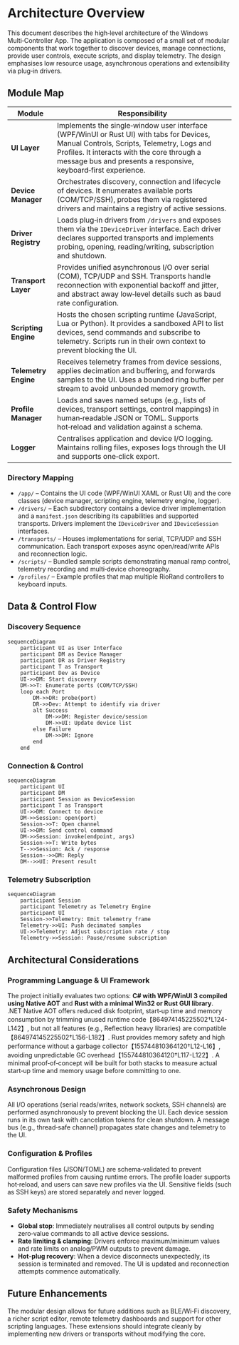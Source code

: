 # Architecture Overview

This document describes the high‑level architecture of the Windows Multi‑Controller App. The application is composed of a small set of modular components that work together to discover devices, manage connections, provide user controls, execute scripts, and display telemetry. The design emphasises low resource usage, asynchronous operations and extensibility via plug‑in drivers.

## Module Map

| Module               | Responsibility                                                                                                                                                                                                                                           |
| -------------------- | -------------------------------------------------------------------------------------------------------------------------------------------------------------------------------------------------------------------------------------------------------- |
| **UI Layer**         | Implements the single‑window user interface (WPF/WinUI or Rust UI) with tabs for Devices, Manual Controls, Scripts, Telemetry, Logs and Profiles. It interacts with the core through a message bus and presents a responsive, keyboard‑first experience. |
| **Device Manager**   | Orchestrates discovery, connection and lifecycle of devices. It enumerates available ports (COM/TCP/SSH), probes them via registered drivers and maintains a registry of active sessions.                                                                |
| **Driver Registry**  | Loads plug‑in drivers from `/drivers` and exposes them via the `IDeviceDriver` interface. Each driver declares supported transports and implements probing, opening, reading/writing, subscription and shutdown.                                         |
| **Transport Layer**  | Provides unified asynchronous I/O over serial (COM), TCP/UDP and SSH. Transports handle reconnection with exponential backoff and jitter, and abstract away low‑level details such as baud rate configuration.                                           |
| **Scripting Engine** | Hosts the chosen scripting runtime (JavaScript, Lua or Python). It provides a sandboxed API to list devices, send commands and subscribe to telemetry. Scripts run in their own context to prevent blocking the UI.                                      |
| **Telemetry Engine** | Receives telemetry frames from device sessions, applies decimation and buffering, and forwards samples to the UI. Uses a bounded ring buffer per stream to avoid unbounded memory growth.                                                                |
| **Profile Manager**  | Loads and saves named setups (e.g., lists of devices, transport settings, control mappings) in human‑readable JSON or TOML. Supports hot‑reload and validation against a schema.                                                                         |
| **Logger**           | Centralises application and device I/O logging. Maintains rolling files, exposes logs through the UI and supports one‑click export.                                                                                                                      |

### Directory Mapping

- `/app/` – Contains the UI code (WPF/WinUI XAML or Rust UI) and the core classes (device manager, scripting engine, telemetry engine, logger).
- `/drivers/` – Each subdirectory contains a device driver implementation and a `manifest.json` describing its capabilities and supported transports. Drivers implement the `IDeviceDriver` and `IDeviceSession` interfaces.
- `/transports/` – Houses implementations for serial, TCP/UDP and SSH communication. Each transport exposes async open/read/write APIs and reconnection logic.
- `/scripts/` – Bundled sample scripts demonstrating manual ramp control, telemetry recording and multi‑device choreography.
- `/profiles/` – Example profiles that map multiple RioRand controllers to keyboard inputs.

## Data & Control Flow

### Discovery Sequence

```mermaid
sequenceDiagram
    participant UI as User Interface
    participant DM as Device Manager
    participant DR as Driver Registry
    participant T as Transport
    participant Dev as Device
    UI->>DM: Start discovery
    DM->>T: Enumerate ports (COM/TCP/SSH)
    loop each Port
        DM->>DR: probe(port)
        DR->>Dev: Attempt to identify via driver
        alt Success
            DM->>DM: Register device/session
            DM->>UI: Update device list
        else Failure
            DM->>DM: Ignore
        end
    end
```

### Connection & Control

```mermaid
sequenceDiagram
    participant UI
    participant DM
    participant Session as DeviceSession
    participant T as Transport
    UI->>DM: Connect to device
    DM->>Session: open(port)
    Session->>T: Open channel
    UI->>DM: Send control command
    DM->>Session: invoke(endpoint, args)
    Session->>T: Write bytes
    T-->>Session: Ack / response
    Session-->>DM: Reply
    DM-->>UI: Present result
```

### Telemetry Subscription

```mermaid
sequenceDiagram
    participant Session
    participant Telemetry as Telemetry Engine
    participant UI
    Session->>Telemetry: Emit telemetry frame
    Telemetry->>UI: Push decimated samples
    UI->>Telemetry: Adjust subscription rate / stop
    Telemetry->>Session: Pause/resume subscription
```

## Architectural Considerations

### Programming Language & UI Framework

The project initially evaluates two options: **C# with WPF/WinUI 3 compiled using Native AOT** and **Rust with a minimal Win32 or Rust GUI library**. .NET Native AOT offers reduced disk footprint, start‑up time and memory consumption by trimming unused runtime code【864974145225502†L124-L142】, but not all features (e.g., Reflection heavy libraries) are compatible【864974145225502†L156-L182】. Rust provides memory safety and high performance without a garbage collector【155744810364120†L12-L16】, avoiding unpredictable GC overhead【155744810364120†L117-L122】. A minimal proof‑of‑concept will be built for both stacks to measure actual start‑up time and memory usage before committing to one.

### Asynchronous Design

All I/O operations (serial reads/writes, network sockets, SSH channels) are performed asynchronously to prevent blocking the UI. Each device session runs in its own task with cancelation tokens for clean shutdown. A message bus (e.g., thread‑safe channel) propagates state changes and telemetry to the UI.

### Configuration & Profiles

Configuration files (JSON/TOML) are schema‑validated to prevent malformed profiles from causing runtime errors. The profile loader supports hot‑reload, and users can save new profiles via the UI. Sensitive fields (such as SSH keys) are stored separately and never logged.

### Safety Mechanisms

- **Global stop**: Immediately neutralises all control outputs by sending zero‑value commands to all active device sessions.
- **Rate limiting & clamping**: Drivers enforce maximum/minimum values and rate limits on analog/PWM outputs to prevent damage.
- **Hot‑plug recovery**: When a device disconnects unexpectedly, its session is terminated and removed. The UI is updated and reconnection attempts commence automatically.

## Future Enhancements

The modular design allows for future additions such as BLE/Wi‑Fi discovery, a richer script editor, remote telemetry dashboards and support for other scripting languages. These extensions should integrate cleanly by implementing new drivers or transports without modifying the core.
